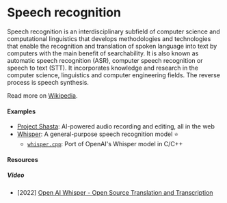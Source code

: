 # Speech recognition

Speech recognition is an interdisciplinary subfield of computer science and computational linguistics that develops methodologies and technologies that enable the recognition and translation of spoken language into text by computers with the main benefit of searchability. It is also known as automatic speech recognition (ASR), computer speech recognition or speech to text (STT). It incorporates knowledge and research in the computer science, linguistics and computer engineering fields. The reverse process is speech synthesis.

Read more on [Wikipedia](https://en.wikipedia.org/wiki/Speech_recognition).

#### Examples
- [Project Shasta](https://pages.adobe.com/shasta/): AI-powered audio recording and editing, all in the web
- [Whisper](https://github.com/openai/whisper): A general-purpose speech recognition model ⭐
  - [`whisper.cpp`](https://github.com/ggerganov/whisper.cpp): Port of OpenAI's Whisper model in C/C++

#### Resources

##### Video
- \[2022\] [Open AI Whisper - Open Source Translation and Transcription](https://odysee.com/@AlphaNerd:8/open-ai-whisper-open-source-translation:e)
